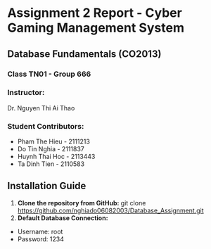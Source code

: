 # Assignment 2 Report - Cyber Gaming Management System

## Database Fundamentals (CO2013)
### Class TN01 - Group 666

### Instructor:
Dr. Nguyen Thi Ai Thao

### Student Contributors:
- Pham The Hieu - 2111213
- Do Tin Nghia - 2111837
- Huynh Thai Hoc - 2113443
- Ta Dinh Tien - 2110583
## Installation Guide
1. **Clone the repository from GitHub:**
git clone https://github.com/nghiado06082003/Database_Assignment.git
2. **Default Database Connection:**
- Username: root
- Password: 1234